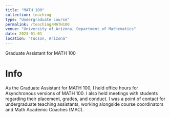 ```yaml
---
title: "MATH 100"
collection: teaching
type: "Undergraduate course"
permalink: /teaching/MATH100
venue: "University of Arizona, Department of Mathematics"
date: 2023-01-01
location: "Tucson, Arizona"
---
```


Graduate Assistant for MATH 100

Info
======
As the Graduate Assistant for MATH 100, I held office hours for Asynchronous versions of MATH 100. I also held meetings with students regarding their placement, grades, and conduct. I was a point of contact for undergraduate teaching assistants, working alongside course coordinators and Math Academic Coaches (MAC). 



